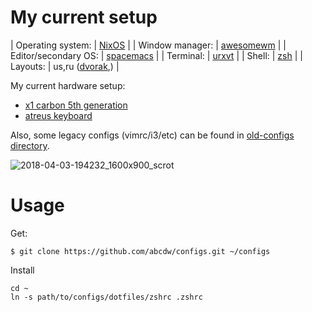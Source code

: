 My current setup
=======

| Operating system:    | [NixOS](https://nixos.org/)                                |
| Window manager:      | [awesomewm](https://awesomewm.org/)                        |
| Editor/secondary OS: | [spacemacs](http://spacemacs.org/)                         |
| Terminal:            | [urxvt](https://wiki.archlinux.org/index.php/rxvt-unicode) |
| Shell:               | [zsh](https://wiki.archlinux.org/index.php/zsh)            |
| Layouts:             | us,ru ([dvorak](http://www.dvzine.org/zine/01-toc.html),)  |

My current hardware setup:
- [x1 carbon 5th generation](./x1carbon5.org)
- [atreus keyboard](https://atreus.technomancy.us/)

Also, some legacy configs (vimrc/i3/etc) can be found in
[old-configs directory](./dotfiles/old-configs).


![2018-04-03-194232_1600x900_scrot](https://user-images.githubusercontent.com/1218615/38268733-87d842d2-3787-11e8-8379-e7bc6fa4be2c.png)

Usage
=======

Get:
```
$ git clone https://github.com/abcdw/configs.git ~/configs
```

Install
```
cd ~
ln -s path/to/configs/dotfiles/zshrc .zshrc
```
